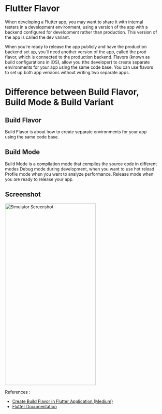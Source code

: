# Flutter Flavor

When developing a Flutter app, you may want to share it with internal testers in a development environment, using a version of the app with a backend configured for development rather than production. This version of the app is called the dev variant.

When you’re ready to release the app publicly and have the production backend set up, you’ll need another version of the app, called the prod flavor, which is connected to the production backend.
Flavors (known as build configurations in iOS), allow you (the developer) to create separate environments for your app using the same code base. You can use flavors to set up both app versions without writing two separate apps.

# Difference between Build Flavor, Build Mode & Build Variant

## Build Flavor
Build Flavor is about how to create separate environments for your app using the same code base.

## Build Mode
Build Mode is a compilation mode that compiles the source code in different modes
Debug mode during development, when you want to use hot reload.
Profile mode when you want to analyze performance.
Release mode when you are ready to release your app.

## Screenshot

<img src="https://github.com/sumit-android-dev/flutter_flavor/assets/84369514/5f7aaf7a-417e-42e8-9a74-e010301cb268" alt="Simulator Screenshot" width="300" height="600">

References :

- [Create Build Flavor in Flutter Application (Medium)](https://dwirandyh.medium.com/create-build-flavor-in-flutter-application-ios-android-fb35a81a9fac)
- [Flutter Documentation](https://docs.flutter.dev/deployment/flavors)


